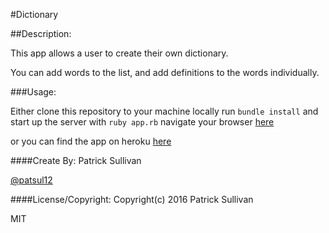 #Dictionary

##Description:

This app allows a user to create their own dictionary.

You can add words to the list, and add definitions to the words individually.

###Usage:

Either clone this repository to your machine locally
run `bundle install`
and start up the server with `ruby app.rb`
navigate your browser [here](http://localhost:4567)

or you can find the app on heroku
[here](heroku)

####Create By:
Patrick Sullivan

[@patsul12](http://github.com/patsul12)

####License/Copyright:
Copyright(c) 2016 Patrick Sullivan

MIT
